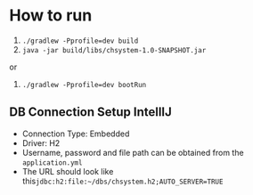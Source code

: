 # How to run

1. `./gradlew -Pprofile=dev build`
1. `java -jar build/libs/chsystem-1.0-SNAPSHOT.jar`

or

1. `./gradlew -Pprofile=dev bootRun`

## DB Connection Setup IntellIJ

* Connection Type: Embedded
* Driver: H2
* Username, password and file path can be obtained from the `application.yml`
* The URL should look like this`jdbc:h2:file:~/dbs/chsystem.h2;AUTO_SERVER=TRUE`
